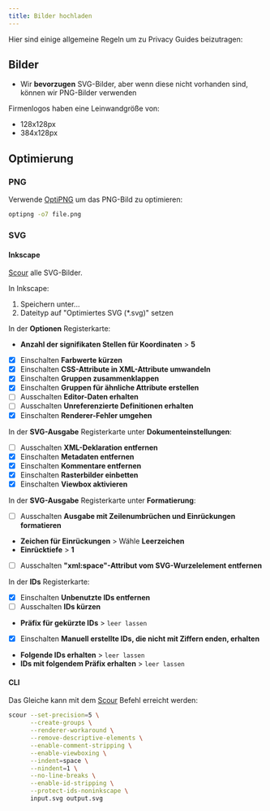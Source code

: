 ```yaml
---
title: Bilder hochladen
---
```


Hier sind einige allgemeine Regeln um zu Privacy Guides beizutragen:

## Bilder

- Wir **bevorzugen** SVG-Bilder, aber wenn diese nicht vorhanden sind, können wir PNG-Bilder verwenden

Firmenlogos haben eine Leinwandgröße von:

- 128x128px
- 384x128px

## Optimierung

### PNG

Verwende [OptiPNG](https://sourceforge.net/projects/optipng/) um das PNG-Bild zu optimieren:

```bash
optipng -o7 file.png
```

### SVG

#### Inkscape

[Scour](https://github.com/scour-project/scour) alle SVG-Bilder.

In Inkscape:

1. Speichern unter...
2. Dateityp auf "Optimiertes SVG (*.svg)" setzen

In der **Optionen** Registerkarte:

- **Anzahl der signifikaten Stellen für Koordinaten** > **5**
- [x] Einschalten **Farbwerte kürzen**
- [x] Einschalten **CSS-Attribute in XML-Attribute umwandeln**
- [x] Einschalten **Gruppen zusammenklappen**
- [x] Einschalten **Gruppen für ähnliche Attribute erstellen**
- [ ] Ausschalten **Editor-Daten erhalten**
- [ ] Ausschalten **Unreferenzierte Definitionen erhalten**
- [x] Einschalten **Renderer-Fehler umgehen**

In der **SVG-Ausgabe** Registerkarte unter **Dokumenteinstellungen**:

- [ ] Ausschalten **XML-Deklaration entfernen**
- [x] Einschalten **Metadaten entfernen**
- [x] Einschalten **Kommentare entfernen**
- [x] Einschalten **Rasterbilder einbetten**
- [x] Einschalten **Viewbox aktivieren**

In der **SVG-Ausgabe** Registerkarte unter **Formatierung**:

- [ ] Ausschalten **Ausgabe mit Zeilenumbrüchen und Einrückungen formatieren**
- **Zeichen für Einrückungen** > Wähle **Leerzeichen**
- **Einrücktiefe** > **1**
- [ ] Ausschalten **"xml:space"-Attribut vom SVG-Wurzelelement entfernen**

In der **IDs** Registerkarte:

- [x] Einschalten **Unbenutzte IDs entfernen**
- [ ] Ausschalten **IDs kürzen**
- **Präfix für gekürzte IDs** > `leer lassen`
- [x] Einschalten **Manuell erstellte IDs, die nicht mit Ziffern enden, erhalten**
- **Folgende IDs erhalten** > `leer lassen`
- **IDs mit folgendem Präfix erhalten** > `leer lassen`

#### CLI

Das Gleiche kann mit dem [Scour](https://github.com/scour-project/scour) Befehl erreicht werden:

```bash
scour --set-precision=5 \
      --create-groups \
      --renderer-workaround \
      --remove-descriptive-elements \
      --enable-comment-stripping \
      --enable-viewboxing \
      --indent=space \
      --nindent=1 \
      --no-line-breaks \
      --enable-id-stripping \
      --protect-ids-noninkscape \
      input.svg output.svg
```

